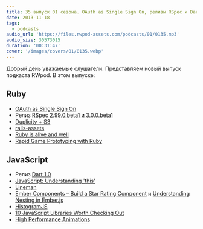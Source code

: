 ```yaml
---
title: 35 выпуск 01 сезона. OAuth as Single Sign On, релизы RSpec и Dart, Lineman, HistogramJS и прочее
date: 2013-11-18
tags:
  - podcasts
audio_url: 'https://files.rwpod-assets.com/podcasts/01/0135.mp3'
audio_size: 30573015
duration: '00:31:47'
cover: '/images/covers/01/0135.webp'
---
```


Добрый день уважаемые слушатели. Представляем новый выпуск подкаста RWpod. В этом выпуске:

## Ruby

- [OAuth as Single Sign On](https://blog.heroku.com/archives/2013/11/14/oauth-sso)
- Релиз [RSpec 2.99.0.beta1 и 3.0.0.beta1](http://myronmars.to/n/dev-blog/2013/11/rspec-2-99-and-3-0-betas-have-been-released)
- [Duplicity + S3](http://blog.phusion.nl/2013/11/11/duplicity-s3-easy-cheap-encrypted-automated-full-disk-backups-for-your-servers/)
- [rails-assets](https://github.com/rails-assets/rails-assets/)
- [Ruby is alive and well](http://trevoke.net/blog/2013/11/11/ruby-is-alive-and-well/)
- [Rapid Game Prototyping with Ruby](http://www.confreaks.com/videos/2636-madisonruby2013-rapid-game-prototyping-with-ruby)

## JavaScript

- Релиз [Dart 1.0](http://blog.chromium.org/2013/11/dart-10-stable-sdk-for-structured-web.html)
- [JavaScript: Understanding 'this'](https://coderwall.com/p/thslzw)
- [Lineman](http://blog.testdouble.com/posts/2013-11-12-1st-class-web-development-with-lineman.html)
- [Ember Components – Build a Star Rating Component](http://www.wintellect.com/blogs/nstieglitz/ember-components-%E2%80%93-build-a-star-rating-component) и [Understanding Nesting in Ember.js](http://ugisozols.com/blog/2013/11/05/understanding-nesting-in-emberjs/)
- [HistogramJS](https://github.com/AbdiasSoftware/HistogramJS)
- [10 JavaScript Libraries Worth Checking Out](http://codegeekz.com/10-javascript-libraries-worth-checking-out/)
- [High Performance Animations](http://www.html5rocks.com/en/tutorials/speed/high-performance-animations/)
